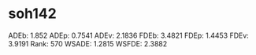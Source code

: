 # soh142

ADEb: 1.852
ADEp: 0.7541
ADEv: 2.1836
FDEb: 3.4821
FDEp: 1.4453
FDEv: 3.9191
Rank: 570
WSADE: 1.2815
WSFDE: 2.3882